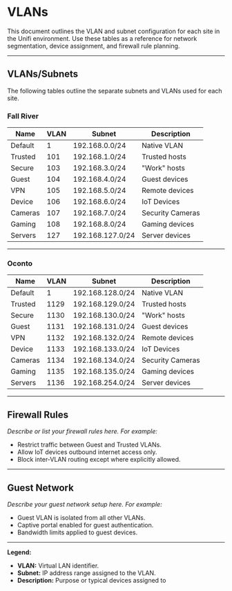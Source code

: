 # VLANs

This document outlines the VLAN and subnet configuration for each site in the Unifi environment. Use these tables as a reference for network segmentation, device assignment, and firewall rule planning.

---

## VLANs/Subnets

The following tables outline the separate subnets and VLANs used for each site.

### Fall River

| Name    | VLAN | Subnet           | Description        |
|---------|------|------------------|--------------------|
| Default | 1    | 192.168.0.0/24   | Native VLAN        |
| Trusted | 101  | 192.168.1.0/24   | Trusted hosts      |
| Secure  | 103  | 192.168.3.0/24   | "Work" hosts       |
| Guest   | 104  | 192.168.4.0/24   | Guest devices      |
| VPN     | 105  | 192.168.5.0/24   | Remote devices     |
| Device  | 106  | 192.168.6.0/24   | IoT Devices        |
| Cameras | 107  | 192.168.7.0/24   | Security Cameras   |
| Gaming  | 108  | 192.168.8.0/24   | Gaming devices     |
| Servers | 127  | 192.168.127.0/24 | Server devices     |

---

### Oconto

| Name    | VLAN  | Subnet            | Description        |
|---------|-------|-------------------|--------------------|
| Default | 1     | 192.168.128.0/24  | Native VLAN        |
| Trusted | 1129  | 192.168.129.0/24  | Trusted hosts      |
| Secure  | 1130  | 192.168.130.0/24  | "Work" hosts       |
| Guest   | 1131  | 192.168.131.0/24  | Guest devices      |
| VPN     | 1132  | 192.168.132.0/24  | Remote devices     |
| Device  | 1133  | 192.168.133.0/24  | IoT Devices        |
| Cameras | 1134  | 192.168.134.0/24  | Security Cameras   |
| Gaming  | 1135  | 192.168.135.0/24  | Gaming devices     |
| Servers | 1136  | 192.168.254.0/24  | Server devices     |

---

## Firewall Rules

_Describe or list your firewall rules here. For example:_

- Restrict traffic between Guest and Trusted VLANs.
- Allow IoT devices outbound internet access only.
- Block inter-VLAN routing except where explicitly allowed.

---

## Guest Network

_Describe your guest network setup here. For example:_

- Guest VLAN is isolated from all other VLANs.
- Captive portal enabled for guest authentication.
- Bandwidth limits applied to guest devices.

---

**Legend:**

- **VLAN:** Virtual LAN identifier.
- **Subnet:** IP address range assigned to the VLAN.
- **Description:** Purpose or typical devices assigned to
